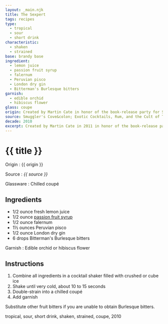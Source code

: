 ```yaml
---
layout: _main.njk
title: The Sexpert
tags: recipes
type:
  - tropical
  - sour
  - short drink
characteristic:
  - shaken
  - strained
base: brandy base
ingredient:
  - lemon juice
  - passion fruit syrup
  - falernum
  - Peruvian pisco
  - London dry gin
  - Bitterman's Burlesque bitters
garnish:
  - edible orchid
  - hibiscus flower
glass: coupe
origin: Created by Martin Cate in honor of the book-release party for Susie Bright's <cite>Big sex, Little Death&colon; A Memoir</cite>. The party was hosted by Smuggler's Cove in 2011.
source: Smuggler's Cove&colon; Exotic Cocktails, Rum, and the Cult of Tiki
decade: 2010
excerpt: Created by Martin Cate in 2011 in honor of the book-release party for Susie Bright's Big sex, Little Death | A Memoir.
---
```

<!-- markdownlint-disable MD025 -->
# {{ title }}
<!-- markdownlint-enable MD025 -->

Origin
  : {{ origin }}

Source
  : <cite><span data-pagefind-filter="Source">{{ source }}</span></cite>

Glassware
  : Chilled coupé

## Ingredients

* 1/2 ounce fresh lemon juice
* 1/2 ounce [passion fruit syrup](/mixes/passion-fruit-syrup)
* 1/2 ounce falernum
* 1&frac12; ounces Peruvian pisco
* 1/2 ounce London dry gin
* 6 drops Bitterman's Burlesque bitters

Garnish
  : <span data-pagefind-filter="Garnish">Edible orchid</span> or hibiscus flower

## Instructions

1. Combine all ingredients in a cocktail shaker filled with crushed or cube ice
2. Shake until very cold, about 10 to 15 seconds
3. Double-strain into a chilled coupé
4. Add garnish

<tiki-callout type="note">

  Substitute other fruit bitters if you are unable to obtain Burlesque bitters.

</tiki-callout>

<div
  data-cat[0]="Drink"
  data-type[0]="Tropical"
  data-type[1]="Sour"
  data-type[2]="Short drink"
  data-char[0]="Shaken"
  data-char[1]="Strained"
  data-base[0]="Brandy"
  data-ingredient[0]="Lemon juice"
  data-ingredient[1]="Passion fruit syrup"
  data-ingredient[2]="Falernum"
  data-ingredient[3]="Pisco"
  data-ingredient[4]="Pisco, Peruvian"
  data-ingredient[5]="Gin, London dry"
  data-ingredient[6]="Bitterman’s Burlesque bitters"
  data-origin[0]="Martin Cate"
  data-origin[1]="Smuggler’s Cove"
  data-glass[0]="Coupé"
  data-garnish[0]="Edible hibiscus flower"
  data-decade[0]="2010"
  data-pagefind-filter="
    Category[data-cat[0]],
    Type[data-type[0]],
    Type[data-type[1]],
    Type[data-type[2]],
    Characteristic[data-char[0]],
    Characteristic[data-char[1]],
    Base[data-base[0]],
    Ingredient[data-ingredient[0]],
    Ingredient[data-ingredient[1]],
    Ingredient[data-ingredient[2]],
    Ingredient[data-ingredient[3]],
    Ingredient[data-ingredient[4]],
    Ingredient[data-ingredient[5]],
    Ingredient[data-ingredient[6]],
    Origin[data-origin[0]],
    Origin[data-origin[1]],
    Glassware[data-glass[0]],
    Garnish[data-garnish[0]],
    Decade[data-decade[0]]
  "
>
</div>

<div class="keywords" aria-hidden>tropical, sour, short drink, shaken, strained, coupe, 2010</div>
